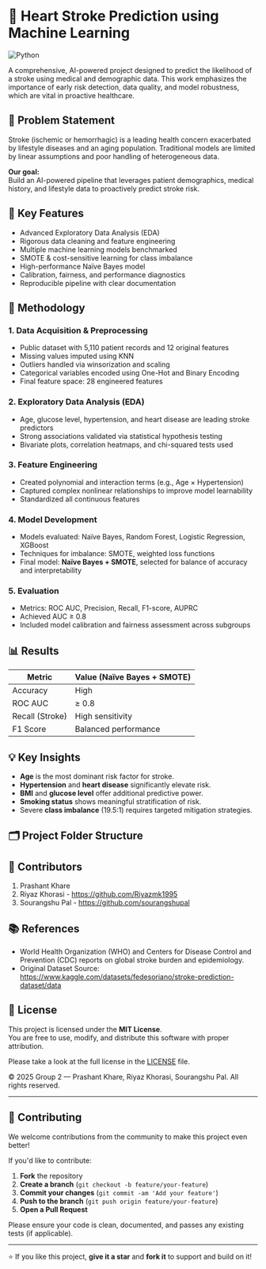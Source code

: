 # 🧠 Heart Stroke Prediction using Machine Learning

![Python](https://img.shields.io/badge/python-3.11%2B-blue)


A comprehensive, AI-powered project designed to predict the likelihood of a stroke using medical and demographic data. This work emphasizes the importance of early risk detection, data quality, and model robustness, which are vital in proactive healthcare.


## 📌 Problem Statement

Stroke (ischemic or hemorrhagic) is a leading health concern exacerbated by lifestyle diseases and an aging population. Traditional models are limited by linear assumptions and poor handling of heterogeneous data.

**Our goal:**  
Build an AI-powered pipeline that leverages patient demographics, medical history, and lifestyle data to proactively predict stroke risk.


## 🚀 Key Features

- Advanced Exploratory Data Analysis (EDA)
- Rigorous data cleaning and feature engineering
- Multiple machine learning models benchmarked
- SMOTE & cost-sensitive learning for class imbalance
- High-performance Naïve Bayes model
- Calibration, fairness, and performance diagnostics
- Reproducible pipeline with clear documentation



## 🧪 Methodology

### 1. Data Acquisition & Preprocessing
- Public dataset with 5,110 patient records and 12 original features
- Missing values imputed using KNN
- Outliers handled via winsorization and scaling
- Categorical variables encoded using One-Hot and Binary Encoding
- Final feature space: 28 engineered features

### 2. Exploratory Data Analysis (EDA)
- Age, glucose level, hypertension, and heart disease are leading stroke predictors
- Strong associations validated via statistical hypothesis testing
- Bivariate plots, correlation heatmaps, and chi-squared tests used

### 3. Feature Engineering
- Created polynomial and interaction terms (e.g., Age × Hypertension)
- Captured complex nonlinear relationships to improve model learnability
- Standardized all continuous features

### 4. Model Development
- Models evaluated: Naïve Bayes, Random Forest, Logistic Regression, XGBoost
- Techniques for imbalance: SMOTE, weighted loss functions
- Final model: **Naïve Bayes + SMOTE**, selected for balance of accuracy and interpretability

### 5. Evaluation
- Metrics: ROC AUC, Precision, Recall, F1-score, AUPRC
- Achieved AUC ≥ 0.8
- Included model calibration and fairness assessment across subgroups

## 📊 Results

| Metric          | Value (Naïve Bayes + SMOTE) |
|---------------- |-----------------------------|
| Accuracy        | High                        |
| ROC AUC         | ≥ 0.8                       |
| Recall (Stroke) | High sensitivity            |
| F1 Score        | Balanced performance        |

## 💡 Key Insights

- **Age** is the most dominant risk factor for stroke.
- **Hypertension** and **heart disease** significantly elevate risk.
- **BMI** and **glucose level** offer additional predictive power.
- **Smoking status** shows meaningful stratification of risk.
- Severe **class imbalance** (19.5:1) requires targeted mitigation strategies.

## 🗂️ Project Folder Structure



## 👥 Contributors
1. Prashant Khare 
2. Riyaz Khorasi - https://github.com/Riyazmk1995
3. Sourangshu Pal - https://github.com/sourangshupal

## 📚 References
- World Health Organization (WHO) and Centers for Disease Control and Prevention (CDC) reports on global stroke burden and epidemiology.
- Original Dataset Source: https://www.kaggle.com/datasets/fedesoriano/stroke-prediction-dataset/data

## 📄 License

This project is licensed under the **MIT License**.  
You are free to use, modify, and distribute this software with proper attribution.

Please take a look at the full license in the [LICENSE](LICENSE) file.

© 2025 Group 2 — Prashant Khare, Riyaz Khorasi, Sourangshu Pal. All rights reserved.

---

## 🤝 Contributing

We welcome contributions from the community to make this project even better!

If you'd like to contribute:

1. **Fork** the repository
2. **Create a branch** (`git checkout -b feature/your-feature`)
3. **Commit your changes** (`git commit -am 'Add your feature'`)
4. **Push to the branch** (`git push origin feature/your-feature`)
5. **Open a Pull Request**

Please ensure your code is clean, documented, and passes any existing tests (if applicable).

---

⭐ If you like this project, **give it a star** and **fork it** to support and build on it! 


